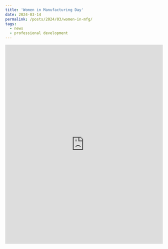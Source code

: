 ```yaml
---
title: 'Women in Manufacturing Day'
date: 2024-03-14
permalink: /posts/2024/03/women-in-mfg/
tags:
  - news
  - professional development
---
```


<iframe src="https://www.linkedin.com/embed/feed/update/urn:li:share:7178788372411285504" height=636 width="100%" frameborder="0" allowfullscreen="" title="Embedded post"></iframe>